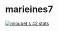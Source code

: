 # marieines7
[![mloubet's 42 stats](https://badge42.herokuapp.com/api/stats/mloubet?cursus=42Cursus)](https://github.com/mloubet/badge42)
